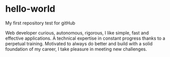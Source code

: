 # hello-world

My first repository test for gitHub

Web developer curious, autonomous, rigorous, I like simple, fast and effective applications. A technical expertise in constant progress thanks to a perpetual training. Motivated to always do better and build with a solid foundation of my career, I take pleasure in meeting new challenges.

